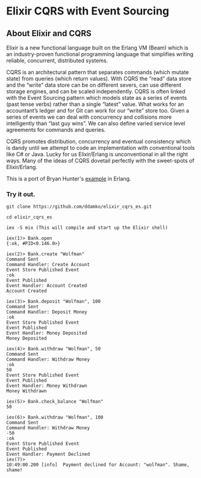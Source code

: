 # Elixir CQRS with Event Sourcing

## About Elixir and CQRS
Elixir is a new functional language built on the Erlang VM (Beam) which is an industry-proven functional programming language that simplifies writing reliable, concurrent, distributed systems.

CQRS is an architectural pattern that separates commands (which mutate state) from queries (which return values). With CQRS the “read” data store and the “write” data store can be on different severs, can use different storage engines, and can be scaled independently. CQRS is often linked with the Event Sourcing pattern which models state as a series of events (past tense verbs) rather than a single “latest” value. What works for an accountant’s ledger and for Git can work for our “write” store too. Given a series of events we can deal with concurrency and collisions more intelligently than “last guy wins”. We can also define varied service level agreements for commands and queries.

CQRS promotes distribution, concurrency and eventual consistency which is dandy until we attempt to code an implementation with conventional tools like C# or Java. Lucky for us Elixir/Erlang is unconventional in all the right ways. Many of the ideas of CQRS dovetail perfectly with the sweet-spots of Elixir/Erlang.

This is a port of Bryan Hunter's [example](https://github.com/bryanhunter/cqrs-with-erlang/tree/ndc-oslo) in Erlang.

### Try it out.
```
git clone https://github.com/ddamko/elixir_cqrs_es.git

cd elixir_cqrs_es

iex -S mix (This will compile and start up the Elixir shell)

iex(1)> Bank.open
{:ok, #PID<0.146.0>}

iex(2)> Bank.create "Wolfman"
Command Sent
Command Handler: Create Account
Event Store Published Event
:ok
Event Published
Event Handler: Account Created
Account Created

iex(3)> Bank.deposit "Wolfman", 100
Command Sent
Command Handler: Deposit Money
:ok
Event Store Published Event
Event Published
Event Handler: Money Deposited
Money Deposited

iex(4)> Bank.withdraw "Wolfman", 50
Command Sent
Command Handler: Withdraw Money
:ok
50
Event Store Published Event
Event Published
Event Handler: Money Withdrawn
Money Withdrawn

iex(5)> Bank.check_balance "Wolfman"
50

iex(6)> Bank.withdraw "Wolfman", 100
Command Sent
Command Handler: Withdraw Money
-50
:ok
Event Store Published Event
Event Published
Event Handler: Payment Declined
iex(7)> 
10:49:00.200 [info]  Payment declined for Account: "wolfman". Shame, shame!

```



